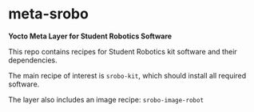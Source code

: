 meta-srobo
==========

**Yocto Meta Layer for Student Robotics Software**

This repo contains recipes for Student Robotics kit software and their dependencies.

The main recipe of interest is `srobo-kit`, which should install all required software.

The layer also includes an image recipe: `srobo-image-robot`